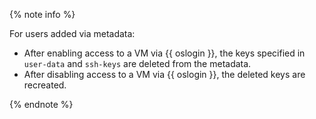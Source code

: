 {% note info %}

For users added via metadata:

* After enabling access to a VM via {{ oslogin }}, the keys specified in `user-data` and `ssh-keys` are deleted from the metadata.
* After disabling access to a VM via {{ oslogin }}, the deleted keys are recreated.

{% endnote %}

